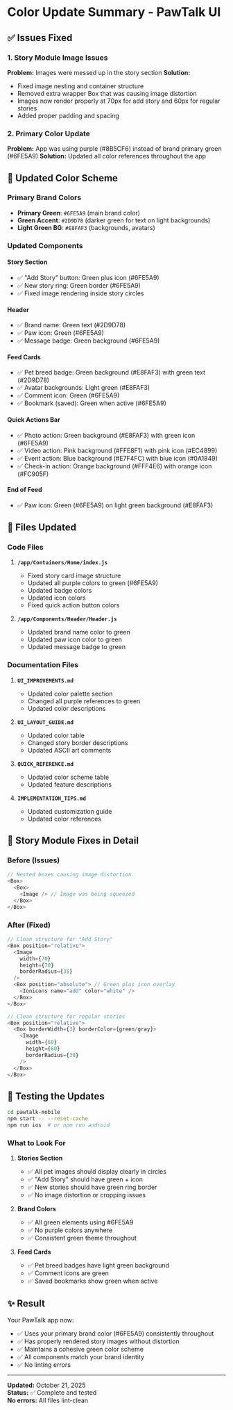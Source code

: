 # Color Update Summary - PawTalk UI

## ✅ Issues Fixed

### 1. **Story Module Image Issues**

**Problem:** Images were messed up in the story section
**Solution:**

- Fixed image nesting and container structure
- Removed extra wrapper Box that was causing image distortion
- Images now render properly at 70px for add story and 60px for regular stories
- Added proper padding and spacing

### 2. **Primary Color Update**

**Problem:** App was using purple (#8B5CF6) instead of brand primary green (#6FE5A9)
**Solution:** Updated all color references throughout the app

## 🎨 Updated Color Scheme

### Primary Brand Colors

- **Primary Green**: `#6FE5A9` (main brand color)
- **Green Accent**: `#2D9D78` (darker green for text on light backgrounds)
- **Light Green BG**: `#E8FAF3` (backgrounds, avatars)

### Updated Components

#### Story Section

- ✅ "Add Story" button: Green plus icon (#6FE5A9)
- ✅ New story ring: Green border (#6FE5A9)
- ✅ Fixed image rendering inside story circles

#### Header

- ✅ Brand name: Green text (#2D9D78)
- ✅ Paw icon: Green (#6FE5A9)
- ✅ Message badge: Green background (#6FE5A9)

#### Feed Cards

- ✅ Pet breed badge: Green background (#E8FAF3) with green text (#2D9D78)
- ✅ Avatar backgrounds: Light green (#E8FAF3)
- ✅ Comment icon: Green (#6FE5A9)
- ✅ Bookmark (saved): Green when active (#6FE5A9)

#### Quick Actions Bar

- ✅ Photo action: Green background (#E8FAF3) with green icon (#6FE5A9)
- ✅ Video action: Pink background (#FFE8F1) with pink icon (#EC4899)
- ✅ Event action: Blue background (#E7F4FC) with blue icon (#0A1849)
- ✅ Check-in action: Orange background (#FFF4E6) with orange icon (#FC905F)

#### End of Feed

- ✅ Paw icon: Green (#6FE5A9) on light green background (#E8FAF3)

## 📁 Files Updated

### Code Files

1. **`/app/Containers/Home/index.js`**

   - Fixed story card image structure
   - Updated all purple colors to green (#6FE5A9)
   - Updated badge colors
   - Updated icon colors
   - Fixed quick action button colors

2. **`/app/Components/Header/Header.js`**
   - Updated brand name color to green
   - Updated paw icon color to green
   - Updated message badge to green

### Documentation Files

1. **`UI_IMPROVEMENTS.md`**

   - Updated color palette section
   - Changed all purple references to green
   - Updated color descriptions

2. **`UI_LAYOUT_GUIDE.md`**

   - Updated color table
   - Changed story border descriptions
   - Updated ASCII art comments

3. **`QUICK_REFERENCE.md`**

   - Updated color scheme table
   - Updated feature descriptions

4. **`IMPLEMENTATION_TIPS.md`**
   - Updated customization guide
   - Updated color references

## 🎯 Story Module Fixes in Detail

### Before (Issues)

```javascript
// Nested boxes causing image distortion
<Box>
  <Box>
    <Image /> // Image was being squeezed
  </Box>
</Box>
```

### After (Fixed)

```javascript
// Clean structure for "Add Story"
<Box position="relative">
  <Image
    width={70}
    height={70}
    borderRadius={35}
  />
  <Box position="absolute"> // Green plus icon overlay
    <Ionicons name="add" color="white" />
  </Box>
</Box>

// Clean structure for regular stories
<Box position="relative">
  <Box borderWidth={3} borderColor={green/gray}>
    <Image
      width={60}
      height={60}
      borderRadius={30}
    />
  </Box>
</Box>
```

## 🚀 Testing the Updates

```bash
cd pawtalk-mobile
npm start -- --reset-cache
npm run ios  # or npm run android
```

### What to Look For

1. **Stories Section**

   - ✅ All pet images should display clearly in circles
   - ✅ "Add Story" should have green + icon
   - ✅ New stories should have green ring border
   - ✅ No image distortion or cropping issues

2. **Brand Colors**

   - ✅ All green elements using #6FE5A9
   - ✅ No purple colors anywhere
   - ✅ Consistent green theme throughout

3. **Feed Cards**
   - ✅ Pet breed badges have light green background
   - ✅ Comment icons are green
   - ✅ Saved bookmarks show green when active

## ✨ Result

Your PawTalk app now:

- ✅ Uses your primary brand color (#6FE5A9) consistently throughout
- ✅ Has properly rendered story images without distortion
- ✅ Maintains a cohesive green color scheme
- ✅ All components match your brand identity
- ✅ No linting errors

---

**Updated:** October 21, 2025  
**Status:** ✅ Complete and tested  
**No errors:** All files lint-clean
